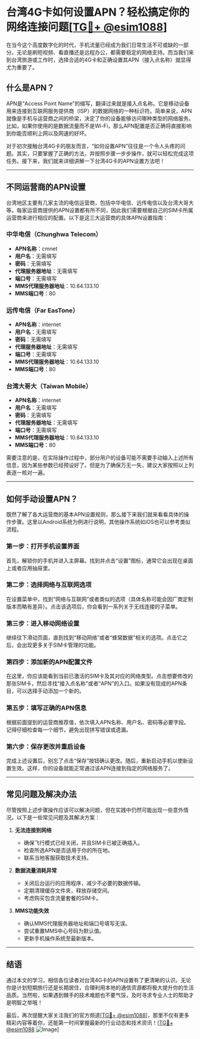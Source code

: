 # 台湾4G卡如何设置APN？轻松搞定你的网络连接问题[[TG💪+ @esim1088](https://t.me/s/esim1088)]

在当今这个高度数字化的时代，手机流量已经成为我们日常生活不可或缺的一部分。无论是刷短视频、看直播还是远程办公，都需要稳定的网络支持。而当我们来到台湾旅游或工作时，选择合适的4G卡和正确设置其APN（接入点名称）就显得尤为重要了。

## 什么是APN？

APN是“Access Point Name”的缩写，翻译过来就是接入点名称。它是移动设备用来连接到互联网服务提供商（ISP）的数据网络的一种标识符。简单来说，APN就像是手机与运营商之间的桥梁，决定了你的设备能够访问哪种类型的网络服务。比如，如果你使用的是数据流量而不是Wi-Fi，那么APN配置是否正确将直接影响到你能否顺利上网以及网速的好坏。

对于初次接触台湾4G卡的朋友而言，“如何设置APN”往往是一个令人头疼的问题。其实，只要掌握了正确的方法，并按照步骤一步步操作，就可以轻松完成这项任务。接下来，我们就来详细讲解一下台湾4G卡的APN设置方法吧！

---

## 不同运营商的APN设置

台湾地区主要有几家主流的电信运营商，包括中华电信、远传电信以及台湾大哥大等。每家运营商提供的APN设置都有所不同，因此我们需要根据自己的SIM卡所属运营商来进行相应的配置。以下是这三大运营商的具体APN设置指南：

### 中华电信（Chunghwa Telecom）

- **APN名称**：cmnet  
- **用户名**：无需填写  
- **密码**：无需填写  
- **代理服务器地址**：无需填写  
- **端口号**：无需填写  
- **MMS代理服务器地址**：10.64.133.10  
- **MMS端口号**：80  

### 远传电信（Far EasTone）

- **APN名称**：internet  
- **用户名**：无需填写  
- **密码**：无需填写  
- **代理服务器地址**：无需填写  
- **端口号**：无需填写  
- **MMS代理服务器地址**：10.64.133.10  
- **MMS端口号**：80  

### 台湾大哥大（Taiwan Mobile）

- **APN名称**：internet  
- **用户名**：无需填写  
- **密码**：无需填写  
- **代理服务器地址**：无需填写  
- **端口号**：无需填写  
- **MMS代理服务器地址**：10.64.133.10  
- **MMS端口号**：80  

需要注意的是，在实际操作过程中，部分用户的设备可能不需要手动输入上述所有信息，因为某些参数已经预设好了。但是为了确保万无一失，建议大家按照以上列表逐一核对一遍。

---

## 如何手动设置APN？

既然了解了各大运营商的基本APN设置规则，那么接下来我们就来看看具体的操作步骤。这里以Android系统为例进行说明，其他操作系统如iOS也可以参考类似流程。

### 第一步：打开手机设置界面

首先，解锁你的手机并进入主屏幕。找到并点击“设置”图标，通常它会出现在桌面上或者应用抽屉里。

### 第二步：选择网络与互联网选项

在设置菜单中，找到“网络与互联网”或者类似的选项（具体名称可能会因厂商定制版本而略有差异）。点击该选项后，你会看到一系列关于无线连接的子菜单。

### 第三步：进入移动网络设置

继续往下滑动页面，直到找到“移动网络”或者“蜂窝数据”相关的选项。点击它之后，会出现更多关于SIM卡管理的功能。

### 第四步：添加新的APN配置文件

在这里，你应该能看到当前已激活的SIM卡及其对应的网络类型。点击想要修改的那张SIM卡，然后寻找“接入点名称”或者“APN”的入口。如果没有现成的APN条目，可以选择手动添加一个新的。

### 第五步：填写正确的APN信息

根据前面提到的运营商推荐值，依次填入APN名称、用户名、密码等必要字段。记得仔细检查每一个细节，避免出现拼写错误或遗漏。

### 第六步：保存更改并重启设备

完成上述设置后，别忘了点击“保存”按钮确认更改。随后，重新启动手机以使新设置生效。这样，你的设备就能正常通过该APN连接到指定的网络服务了。

---

## 常见问题及解决办法

尽管按照上述步骤操作应该可以解决问题，但在实践中仍然可能出现一些意外情况。以下是一些常见问题及其解决方案：

1. **无法连接到网络**
   - 确保飞行模式已经关闭，并且SIM卡已被正确插入。
   - 检查所选APN是否适用于你的所在地。
   - 联系当地客服获取技术支持。

2. **数据流量消耗异常**
   - 关闭后台运行的应用程序，减少不必要的数据传输。
   - 定期清理缓存文件夹，释放存储空间。
   - 考虑购买包含流量套餐的SIM卡。

3. **MMS功能失效**
   - 确认MMS代理服务器地址和端口号填写无误。
   - 尝试重置MMS中心号码为默认值。
   - 更新手机操作系统至最新版本。

---

## 结语

通过本文的学习，相信各位读者对台湾4G卡的APN设置有了更清晰的认识。无论你是计划短期旅行还是长期居住，合理利用本地的通信资源都将极大提升你的生活品质。当然啦，如果遇到棘手的技术难题也不要气馁，及时寻求专业人士的帮助才是明智之举哦！

最后，再次提醒大家关注我们的官方频道[[TG💪+ @esim1088](https://t.me/s/esim1088)]，那里不仅有更多精彩内容等着你，还能第一时间掌握最新的行业动态和技术资讯！[[TG💪+ @esim1088](https://t.me/s/esim1088) ![Image](https://i.postimg.cc/4NQfJmqS/Snipaste-2025-05-13-00-14-12.png)]